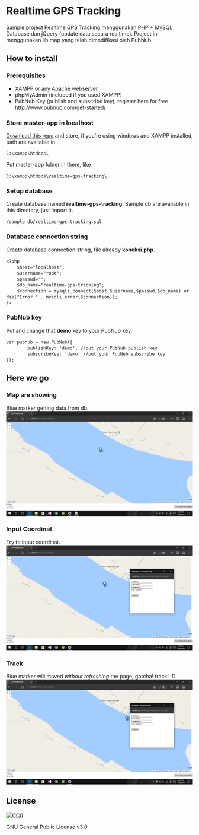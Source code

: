 # Realtime GPS Tracking
Sample project Realtime GPS Tracking menggunakan PHP + MySQL Database dan jQuery (update data secara realtime).
Project ini menggunakan lib map yang telah dimodifikasi oleh PubNub.

## How to install

### Prerequisites
* XAMPP or any Apache webserver
* phpMyAdmin (included if you used XAMPP)
* PubNub Key (publish and subscribe key), register here for free http://www.pubnub.com/get-started/

### Store master-app in localhost
[Download this repo](https://github.com/TFK-Project/Gps-Realtime-Tracking-Database/archive/master.zip) and store, if you're using windows and XAMPP installed, path are available in

```
C:\xampp\htdocs\
```

Put master-app folder in there, like
```
C:\xampp\htdocs\realtime-gps-tracking\
```

### Setup database
Create database named **realtime-gps-tracking**.
Sample db are available in this directory, just import it.
```
/sample db/realtime-gps-tracking.sql
```

### Database connection string
Create database connection string, file already **koneksi.php**.

```
<?php
    $host="localhost";
    $username="root";
    $passwd="";
    $db_name="realtime-gps-tracking";
    $connection = mysqli_connect($host,$username,$passwd,$db_name) or die("Error " . mysqli_error($connection));
?>
```

### PubNub key
Put and change that **demo** key to your PubNub key.

```
var pubnub = new PubNub({
        publishKey: 'demo', //put your PubNub publish key
        subscribeKey: 'demo' //put your PubNub subscribe key
});
```

## Here we go

### Map are showing
Blue marker getting data from db.
![Map](/screenshot/Screenshot1.png?raw=true "Map")

### Input Coordinat
Try to input coordinat.
![Input coordinat](/screenshot/Screenshot2.png?raw=true "Input Coordinat")

### Track
Blue marker will moved _without refreshing_ the page, gotcha! track! :D
![Tracking](/screenshot/Screenshot3.png?raw=true "Tracking")


## License

[![CC0](https://www.gnu.org/graphics/gplv3-127x51.png)](https://www.gnu.org/licenses/gpl-3.0.en.html)

GNU General Public License v3.0
